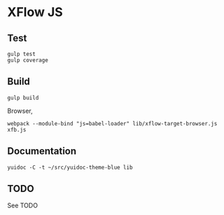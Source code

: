 XFlow JS
========

Test
----

    gulp test
    gulp coverage

Build
----

    gulp build

Browser,

    webpack --module-bind "js=babel-loader" lib/xflow-target-browser.js xfb.js

Documentation
-------------
 
    yuidoc -C -t ~/src/yuidoc-theme-blue lib

TODO
----

See TODO



